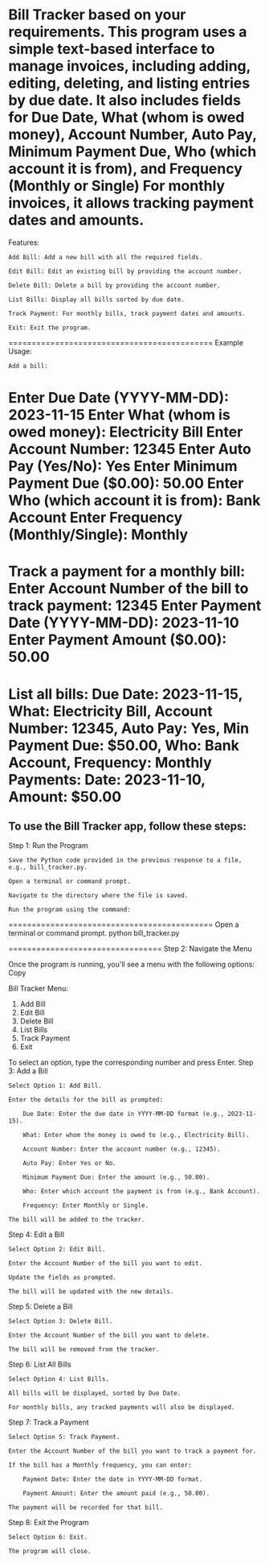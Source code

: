 Bill Tracker based on your requirements. This program uses a simple text-based interface
 to manage invoices, including adding, editing, deleting, and listing entries by due date. 
It also includes fields for Due Date, What (whom is owed money), Account Number, Auto Pay,
 Minimum Payment Due, Who (which account it is from), and Frequency (Monthly or Single)
 For monthly invoices, it allows tracking payment dates and amounts.
============================================
Features:

    Add Bill: Add a new bill with all the required fields.

    Edit Bill: Edit an existing bill by providing the account number.

    Delete Bill: Delete a bill by providing the account number.

    List Bills: Display all bills sorted by due date.

    Track Payment: For monthly bills, track payment dates and amounts.

    Exit: Exit the program.
============================================
Example Usage:

    Add a bill:
Enter Due Date (YYYY-MM-DD): 2023-11-15
Enter What (whom is owed money): Electricity Bill
Enter Account Number: 12345
Enter Auto Pay (Yes/No): Yes
Enter Minimum Payment Due ($0.00): 50.00
Enter Who (which account it is from): Bank Account
Enter Frequency (Monthly/Single): Monthly
============================================
Track a payment for a monthly bill:
Enter Account Number of the bill to track payment: 12345
Enter Payment Date (YYYY-MM-DD): 2023-11-10
Enter Payment Amount ($0.00): 50.00
============================================
List all bills:
Due Date: 2023-11-15, What: Electricity Bill, Account Number: 12345,
 Auto Pay: Yes, Min Payment Due: $50.00, Who: Bank Account, Frequency: Monthly
 Payments:
 Date: 2023-11-10, Amount: $50.00
============================================
To use the Bill Tracker app, follow these steps:
-------------------------------------------------------------------
Step 1: Run the Program

    Save the Python code provided in the previous response to a file, e.g., bill_tracker.py.

    Open a terminal or command prompt.

    Navigate to the directory where the file is saved.

    Run the program using the command:

============================================
Open a terminal or command prompt.
python bill_tracker.py

=================================
Step 2: Navigate the Menu

Once the program is running, you'll see a menu with the following options:
Copy

Bill Tracker Menu:
1. Add Bill
2. Edit Bill
3. Delete Bill
4. List Bills
5. Track Payment
6. Exit

To select an option, type the corresponding number and press Enter.
Step 3: Add a Bill

    Select Option 1: Add Bill.

    Enter the details for the bill as prompted:

        Due Date: Enter the due date in YYYY-MM-DD format (e.g., 2023-11-15).

        What: Enter whom the money is owed to (e.g., Electricity Bill).

        Account Number: Enter the account number (e.g., 12345).

        Auto Pay: Enter Yes or No.

        Minimum Payment Due: Enter the amount (e.g., 50.00).

        Who: Enter which account the payment is from (e.g., Bank Account).

        Frequency: Enter Monthly or Single.

    The bill will be added to the tracker.

Step 4: Edit a Bill

    Select Option 2: Edit Bill.

    Enter the Account Number of the bill you want to edit.

    Update the fields as prompted.

    The bill will be updated with the new details.

Step 5: Delete a Bill

    Select Option 3: Delete Bill.

    Enter the Account Number of the bill you want to delete.

    The bill will be removed from the tracker.

Step 6: List All Bills

    Select Option 4: List Bills.

    All bills will be displayed, sorted by Due Date.

    For monthly bills, any tracked payments will also be displayed.

Step 7: Track a Payment

    Select Option 5: Track Payment.

    Enter the Account Number of the bill you want to track a payment for.

    If the bill has a Monthly frequency, you can enter:

        Payment Date: Enter the date in YYYY-MM-DD format.

        Payment Amount: Enter the amount paid (e.g., 50.00).

    The payment will be recorded for that bill.

Step 8: Exit the Program

    Select Option 6: Exit.

    The program will close.


